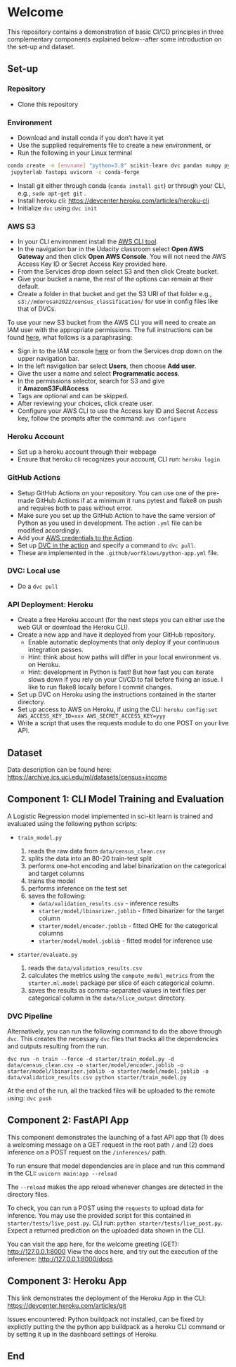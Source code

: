 # Welcome
This repository contains a demonstration of basic CI/CD principles in three complementary components explained below--after some introduction on the set-up and dataset.

## Set-up
### Repository
- Clone this repository

### Environment
- Download and install conda if you don’t have it yet
- Use the supplied requirements file to create a new environment, or
- Run the following in your Linux terminal

```bash
conda create -n [envname] "python=3.8" scikit-learn dvc pandas numpy pytest jupyter\
 jupyterlab fastapi uvicorn -c conda-forge
```
- Install git either through conda (`conda install git`) or through your CLI, e.g., `sudo apt-get git` .
- Install heroku cli: https://devcenter.heroku.com/articles/heroku-cli
- Initialize `dvc` using `dvc init`

### AWS S3
- In your CLI environment install the [AWS CLI tool](https://docs.aws.amazon.com/cli/latest/userguide/cli-chap-install.html).
- In the navigation bar in the Udacity classroom select **Open AWS Gateway** and then click **Open AWS Console**. You will not need the AWS Access Key ID or Secret Access Key provided here.
- From the Services drop down select S3 and then click Create bucket.
- Give your bucket a name, the rest of the options can remain at their default.
- Create a folder in that bucket and get the S3 URI of that folder e.g., `s3://mdorosan2022/census_classification/` for use in config files like that of DVCs.

To use your new S3 bucket from the AWS CLI you will need to create an IAM user with the appropriate permissions. The full instructions can be found [here](https://docs.aws.amazon.com/IAM/latest/UserGuide/id_users_create.html#id_users_create_console), what follows is a paraphrasing:

- Sign in to the IAM console [here](https://console.aws.amazon.com/iam/) or from the Services drop down on the upper navigation bar.
- In the left navigation bar select **Users**, then choose **Add user**.
- Give the user a name and select **Programmatic access**.
- In the permissions selector, search for S3 and give it **AmazonS3FullAccess**
- Tags are optional and can be skipped.
- After reviewing your choices, click create user.
- Configure your AWS CLI to use the Access key ID and Secret Access key, follow the prompts after the command: `aws configure`


### Heroku Account
- Set up a heroku account through their webpage
- Ensure that heroku cli recognizes your account, CLI run: `heroku login`

### **GitHub Actions**
- Setup GitHub Actions on your repository. You can use one of the pre-made GitHub Actions if at a minimum it runs pytest and flake8 on push and requires both to pass without error.
- Make sure you set up the GitHub Action to have the same version of Python as you used in development. The action `.yml` file can be modified accordingly.
- Add your [AWS credentials to the Action](https://github.com/marketplace/actions/configure-aws-credentials-action-for-github-actions).
- Set up [DVC in the action](https://github.com/iterative/setup-dvc) and specify a command to `dvc pull`.
- These are implemented in the `.github/worfklows/python-app.yml` file.

### DVC: Local use
- Do a `dvc pull`

### API Deployment: Heroku
- Create a free Heroku account (for the next steps you can either use the web GUI or download the Heroku CLI).
- Create a new app and have it deployed from your GitHub repository.
    - Enable automatic deployments that only deploy if your continuous integration passes.
    - Hint: think about how paths will differ in your local environment vs. on Heroku.
    - Hint: development in Python is fast! But how fast you can iterate slows down if you rely on your CI/CD to fail before fixing an issue. I like to run flake8 locally before I commit changes.
- Set up DVC on Heroku using the instructions contained in the starter directory.
- Set up access to AWS on Heroku, if using the CLI: `heroku config:set AWS_ACCESS_KEY_ID=xxx AWS_SECRET_ACCESS_KEY=yyy`
- Write a script that uses the requests module to do one POST on your live API.

## Dataset
Data description can be found here: https://archive.ics.uci.edu/ml/datasets/census+income

## Component 1: CLI Model Training and Evaluation
A Logistic Regression model implemented in sci-kit learn is trained and evaluated using the following python scripts:

* `train_model.py` 
    1. reads the raw data from `data/census_clean.csv` 
    2. splits the data into an 80-20 train-test split 
    3. performs one-hot encoding and label binarization on the categorical and target columns
    4. trains the model
    5. performs inference on the test set
    6. saves the following: 
        - `data/validation_results.csv` - inference results
        - `starter/model/lbinarizer.joblib` - fitted binarizer for the target column
        - `starter/model/encoder.joblib` - fitted OHE for the categorical columns
        - `starter/model/model.joblib` - fitted model for inference use

* `starter/evaluate.py`
    1. reads the `data/validation_results.csv`
    2. calculates the metrics using the `compute_model_metrics` from the `starter.ml.model` package per slice of each categorical column.
    3. saves the results as comma-separated values in text files per categorical column in the `data/slice_output` directory.

### DVC Pipeline
Alternatively, you can run the following command to do the above through `dvc`. This creates the necessary `dvc` files that tracks all the dependencies and outputs resulting from the run.

```
dvc run -n train --force -d starter/train_model.py -d data/census_clean.csv -o starter/model/encoder.joblib -o starter/model/lbinarizer.joblib -o starter/model/model.joblib -o data/validation_results.csv python starter/train_model.py
```
At the end of the run, all the tracked files will be uploaded to the remote using: `dvc push`

## Component 2: FastAPI App
This component demonstrates the launching of a fast API app that (1) does a welcoming message on a GET request in the root path `/` and (2) does inference on a POST request on the `/inferences/` path.

To run ensure that model dependencies are in place and run this command in the CLI: `uvicorn main:app --reload`

The `--reload` makes the app reload whenever changes are detected in the directory files.

To check, you can run a POST using the `requests` to upload data for inference. You may use the provided script for this contained in `starter/tests/live_post.py`. CLI run: `python starter/tests/live_post.py`. Expect a returned prediction on the uploaded data shown in the CLI.

You can visit the app here, for the welcome greeting (GET): http://127.0.0.1:8000
View the docs here, and try out the execution of the inference: http://127.0.0.1:8000/docs

## Component 3: Heroku App
This link demonstrates the deployment of the Heroku App in the CLI: https://devcenter.heroku.com/articles/git

Issues encountered: Python buildpack not installed, can be fixed by explictly putting the the python app buildpack as a heroku CLI command or by setting it up in the dashboard settings of Heroku.

## End